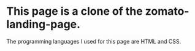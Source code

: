 # This page is a clone of the zomato-landing-page.

The programming languages I used for this page are HTML and CSS.
